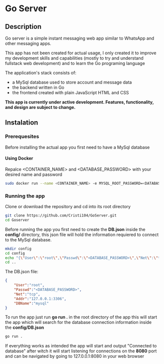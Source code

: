 # Go Server

## Description

Go server is a simple instant messaging web app similar to WhatsApp and other messaging apps. 

This app has not been created for actual usage, I only created it to improve my development skills and capabilities (mostly to try and understand fullstack web development) and to learn the Go programing language

The application's stack consists of:
- a MySql database used to store account and message data
- the backend written in Go
- the frontend created with plain JavaScript HTML and CSS

**This app is currently under active development. Features, functionality, and design are subject to change.**

## Instalation

### Prerequesites

Before installing the actual app you first need to have a MySql database

#### Using Docker

Repalce <CONTAINER_NAME> and <DATABASE_PASSWORD> with your desired name and password

```sh
sudo docker run --name <CONTAINER_NAME> -e MYSQL_ROOT_PASSWORD=<DATABASE_PASSWORD> -p 3306:3306 -d mysql
```

### Running the app

Clone or download the repository and cd into its root directory

```sh
git clone https://github.com/Cristi104/GoServer.git
cd Goserver
```

Before running the app you first need to create the **DB.json** inside the **config/** directory, this json file will hold the information requiered to connect to the MySql database.

```sh
mkdir config
cd config
echo "{\"User\":\"root\",\"Passwd\":\"<DATABASE_PASSWORD>\",\"Net\":\"tcp\",\"Addr\":\"127.0.0.1:3306\",\"DBName\":\"mysql\"}" > DB.json
cd ..
```

The DB.json file:

```json
{
    "User":"root",
    "Passwd":"<DATABASE_PASSWORD>",
    "Net":"tcp",
    "Addr":"127.0.0.1:3306",
    "DBName":"mysql"
}
```

To run the app just run **go run .** in the root directory of the app this will start the app which will search for the database connection information inside the **config/DB.json** 

```sh
go run .
```

If everything works as intended the app will start and output "Connected to database" after witch it will start listening for connections on the **8080** port and can be navigated by going to 127.0.0.1:8080 in your web browser